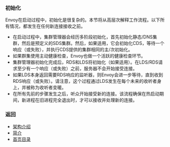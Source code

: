 ### 初始化

Envoy在启动过程中，初始化是很复杂的。本节将从高层次解释工作流程。以下所有情况，都发生在任何新连接接收之前。

- 在启动过程中，集群管理器会经历多阶段初始化，首先初始化静态/DNS集群，然后是预定义的SDS集群。然后，如果适用，它会初始化CDS，等待一个响应（或失败），并执行CDS提供的集群相同的主/次初始化。
- 如果群集使用主动健康检查，Envoy也做一个活跃的健康检查环节。
- 集群管理器初始化完成后，RDS和LDS将初始化（如果适用）。在LDS/RDS请求至少有一个响应（或失败）之前，服务器不会开始接受连接。
- 如果LDS本身返回需要RDS响应的监听器，则Envoy会进一步等待，直到收到RDS响应（或失败）。请注意，这个过程通过LDS发生在每个未来的收听者身上，并被称为收听者变暖。
- 在所有先前的步骤发生之后，听众开始接受新的连接。该流程确保在热启动期间，新进程在旧进程完全退出时，才可以接收并处理新的连接。


### 返回
- [架构介绍](../Architectureoverview.md)
- [简介](../../Introduction.md)
- [首页目录](../../README.md)
